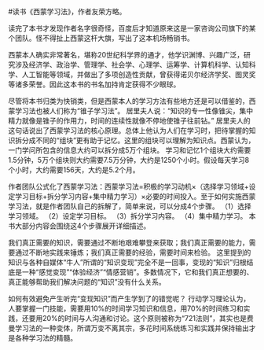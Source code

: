 #读书《西蒙学习法》，作者友荣方略。

读完了本书才发现作者名字很奇怪，百度后才知道原来这是一家咨询公司旗下的某个团队。怪不得扯上西蒙这杆大旗，写出了这本机场畅销书。

西蒙本人确实非常著名，堪称20世纪科学界的通才，他学识渊博、兴趣广泛，研究涉及经济学、政治学、管理学、社会学、心理学、运筹学、计算机科学、认知科学、人工智能等领域，并做出了多项创造性贡献，曾获得诺贝尔经济学奖、图灵奖等诸多荣誉。因此这本书的书名加持肯定获得不少眼球。

尽管将本书归类为快销类，但是西蒙本人的学习方法有些地方还是可以借鉴的，西蒙学习法也被人们称为“锥子学习法”。 居里夫人说：“知识的专一性像锥尖，集中精力就像是锥子的作用力，时间的连续性就像不停地使锥子往前钻。” 居里夫人的这句话说出了西蒙学习法的核心原理。总体上他认为人们在学习时，把待掌握的知识拆分成不同的“组块”更有助于记忆。这里的组块可以理解为知识点。西蒙认为，一门学问所包含的信息大约可以拆分成5万个组块。 学习和记忆1个组块大约需要1.5分钟，5万个组块则大约需要7.5万分钟，大约是1250个小时。假设每天学习8个小时，大约需要156天，大约是5.2个月。

作者团队公式化了西蒙学习法：西蒙学习法=积极的学习动机×（选择学习领域+设定学习目标+拆分学习内容+集中精力学习）×必要的时间投入。至于如何实施西蒙学习法，就是作者团队自己的拆解了，简单来说，可以分成4个步骤。 （1）选择学习领域。 （2）设定学习目标。 （3）拆分学习内容。 （4）集中精力学习。 本书大部分内容会围绕这4个步骤展开详细描述。

我们真正需要的知识，需要通过不断地艰难攀登来获取；我们真正需要的能力，需要通过不断地实践来锤炼；我们真正需要的经验，需要时间来检验。 这里提到的知识与各种自媒体“牛人”所谓的“知识变现”完全不是一回事，变现的“知识”归根结底是一种“感觉变现”“体验经济”“情感营销”。多数情况下，它和我们真正想要的、真正能够帮助我们解决问题的“知识”没有什么关系。 

如何有效避免产生听完“变现知识”而产生学到了的错觉呢？ 行动学习理论认为，人要掌握一门技能，需要用10%的时间学习知识和信息，用70%的时间练习和实践，还要用20%的时间与人沟通和讨论。这个原则被称为“721法则”，其实也是费曼学习法的一种变体，所谓万变不离其宗，多花时间系统练习和实践并保持输出才是各种学习法的精髓。